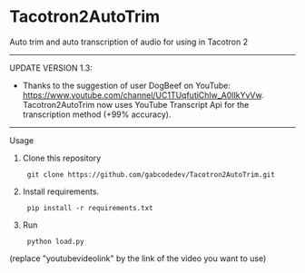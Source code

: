 # Tacotron2AutoTrim
Auto trim and auto transcription of audio for using in Tacotron 2

---------------------------------------------------------------------------------------------------------------------------------------------------------------------------------

UPDATE VERSION 1.3:
 - Thanks to the suggestion of user DogBeef on YouTube: https://www.youtube.com/channel/UC1TUqfutiChlw_A0lIkYvVw.
 Tacotron2AutoTrim now uses YouTube Transcript Api for the transcription method (+99% accuracy).
 
---------------------------------------------------------------------------------------------------------------------------------------------------------------------------------

Usage
1. Clone this repository

        git clone https://github.com/gabcodedev/Tacotron2AutoTrim.git

2. Install requirements.
   
        pip install -r requirements.txt
        
4. Run
   
        python load.py  

(replace "youtubevideolink" by the link of the video you want to use)
